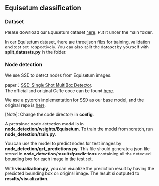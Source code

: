 ## Equisetum classification

### Dataset
Please download our Equisetum dataset [here](). Put it under the main folder.

In our Equisetum dataset, there are three json files for training, validation and test set, respectively. You can also split the dataset by yourself with **split_datasets.py** in the folder.

### Node detection
We use SSD to detect nodes from Equisetum images.

paper：[SSD: Single Shot MultiBox Detector](https://arxiv.org/pdf/1512.02325.pdf).  
The official and original Caffe code can be found [here](https://github.com/weiliu89/caffe/tree/ssd).

We use a pytorch implementation for SSD as our base model, and the original repo is [here](https://github.com/amdegroot/ssd.pytorch).

[Note]: Change the code directory in **config**.

A pretrained node detection model is in **node_detection/weights/Equisetum**. To train the model from scratch, run **node_detection/train.py**.

You can use the model to predict nodes for test images by **node_detection/get_predictions.py**. This file should generate a json file stored in **node_detection/results/predictions** containing all the detected bounding box for each image in the test set. 

With **visualization.py**, you can visualize the prediction result by having the predicted bounding box on original image. The result si outputed to **results/visualization**.
### 

